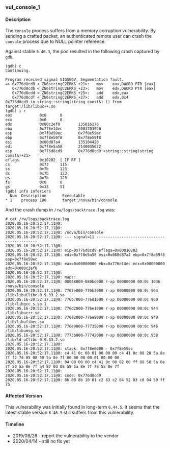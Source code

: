 ### vul_console_1

#### Description

The `console` process suffers from a memory corruption vulnerability. By sending a crafted packet, an authenticated remote user can crash the `console` process due to NULL pointer reference.

Against stable `6.46.3`, the poc resulted in the following crash captured by `gdb`.

```shell
(gdb) c
Continuing.

Program received signal SIGSEGV, Segmentation fault.
=> 0x776d8cd9 <_ZN6stringC2ERKS_+21>:   mov    eax,DWORD PTR [eax]
   0x776d8cdb <_ZN6stringC2ERKS_+23>:   mov    edx,DWORD PTR [eax]
   0x776d8cdd <_ZN6stringC2ERKS_+25>:   add    edx,eax
   0x776d8cdf <_ZN6stringC2ERKS_+27>:   add    edx,0x4
0x776d8cd9 in string::string(string const&) () from target:/lib/libuc++.so
(gdb) i r
eax            0x0      0
ecx            0x0      0
edx            0x80c2ef0        135016176
ebx            0x776e14ec       2003703020
esp            0x7f8e59ec       0x7f8e59ec
ebp            0x7f8e59f8       0x7f8e59f8
esi            0x80d87a4        135104420
edi            0x7f8e5a58       2140035672
eip            0x776d8cd9       0x776d8cd9 <string::string(string const&)+21>
eflags         0x10202  [ IF RF ]
cs             0x73     115
ss             0x7b     123
ds             0x7b     123
es             0x7b     123
fs             0x0      0
gs             0x33     51
(gdb) info inferiors
  Num  Description       Executable
* 1    process 180       target:/nova/bin/console
```

And the crash dump in `/rw/logs/backtrace.log` was:

```shell
# cat /rw/logs/backtrace.log 
2020.05.16-20:52:17.11@0: 
2020.05.16-20:52:17.11@0: 
2020.05.16-20:52:17.11@0: /nova/bin/console
2020.05.16-20:52:17.11@0: --- signal=11 --------------------------------------------
2020.05.16-20:52:17.11@0: 
2020.05.16-20:52:17.11@0: eip=0x776d8cd9 eflags=0x00010202
2020.05.16-20:52:17.11@0: edi=0x7f8e5a58 esi=0x080d87a4 ebp=0x7f8e59f8 esp=0x7f8e59ec
2020.05.16-20:52:17.11@0: eax=0x00000000 ebx=0x776e14ec ecx=0x00000000 edx=0x080c2ef0
2020.05.16-20:52:17.11@0: 
2020.05.16-20:52:17.11@0: maps:
2020.05.16-20:52:17.11@0: 08048000-080bd000 r-xp 00000000 00:0c 1036       /nova/bin/console
2020.05.16-20:52:17.11@0: 7767e000-776b3000 r-xp 00000000 00:0c 964        /lib/libuClibc-0.9.33.2.so
2020.05.16-20:52:17.11@0: 776b7000-776d1000 r-xp 00000000 00:0c 960        /lib/libgcc_s.so.1
2020.05.16-20:52:17.11@0: 776d2000-776e1000 r-xp 00000000 00:0c 944        /lib/libuc++.so
2020.05.16-20:52:17.11@0: 776e2000-776e8000 r-xp 00000000 00:0c 949        /lib/libufiber.so
2020.05.16-20:52:17.11@0: 776e9000-77735000 r-xp 00000000 00:0c 946        /lib/libumsg.so
2020.05.16-20:52:17.11@0: 7773b000-77742000 r-xp 00000000 00:0c 958        /lib/ld-uClibc-0.9.33.2.so
2020.05.16-20:52:17.11@0: 
2020.05.16-20:52:17.11@0: stack: 0x7f8e6000 - 0x7f8e59ec 
2020.05.16-20:52:17.11@0: c4 41 0c 08 01 00 00 00 c4 41 0c 08 28 5a 8e 7f f2 74 05 08 50 5a 8e 7f 00 00 00 00 01 00 00 00 
2020.05.16-20:52:17.11@0: 04 00 00 00 c4 41 0c 08 02 00 ff 88 58 5a 8e 7f 50 5a 8e 7f a4 87 0d 08 58 5a 8e 7f 78 5a 8e 7f 
2020.05.16-20:52:17.11@0: 
2020.05.16-20:52:17.11@0: code: 0x776d8cd9
2020.05.16-20:52:17.11@0: 8b 00 8b 10 01 c2 83 c2 04 52 83 c0 04 50 ff 75
```

#### Affected Version

This vulnerability was initially found in long-term  `6.44.5`. It seems that the latest stable version `6.46.5` still suffers from this vulnerability.

#### Timeline

+ 2019/08/26 - report the vulnerability to the vendor
+ 2020/04/14 - still no fix yet



